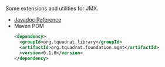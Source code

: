Some extensions and utilities for JMX.

- [Javadoc Reference](https://tquadrat.github.io/foundation-mgmt/javadoc/index.html)
- Maven POM
    ```xml
    <dependency>
      <groupId>org.tquadrat.library</groupId>
      <artifactId>org.tquadrat.foundation.mgmt</artifactId>
      <version>0.1.0</version>
    </dependency>
    ```